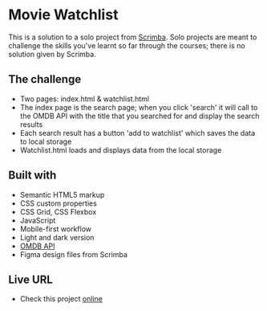 # Movie Watchlist

This is a solution to a solo project from [Scrimba](https://www.scrimba.com).
Solo projects are meant to challenge the skills you've learnt so far through the courses; there is no solution given by Scrimba.

## The challenge

- Two pages: index.html & watchlist.html
- The index page is the search page; when you click 'search' it will call to the OMDB API with the title that you searched for and display the search results
- Each search result has a button 'add to watchlist' which saves the data to local storage
- Watchlist.html loads and displays data from the local storage

## Built with

- Semantic HTML5 markup
- CSS custom properties 
- CSS Grid, CSS Flexbox
- JavaScript
- Mobile-first workflow
- Light and dark version
- [OMDB API](https://www.omdbapi.com/)
- Figma design files from Scrimba

## Live URL

- Check this project [online](https://movies.ullavs.nl)

